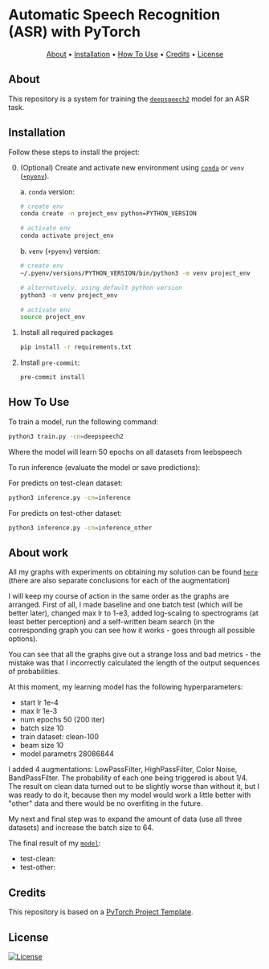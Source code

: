 # Automatic Speech Recognition (ASR) with PyTorch

<p align="center">
  <a href="#about">About</a> •
  <a href="#installation">Installation</a> •
  <a href="#how-to-use">How To Use</a> •
  <a href="#credits">Credits</a> •
  <a href="#license">License</a>
</p>

## About

This repository is a system for training the [`deepspeech2`](http://proceedings.mlr.press/v48/amodei16.pdf) model for an ASR task.

## Installation

Follow these steps to install the project:

0. (Optional) Create and activate new environment using [`conda`](https://conda.io/projects/conda/en/latest/user-guide/getting-started.html) or `venv` ([`+pyenv`](https://github.com/pyenv/pyenv)).

   a. `conda` version:

   ```bash
   # create env
   conda create -n project_env python=PYTHON_VERSION

   # activate env
   conda activate project_env
   ```

   b. `venv` (`+pyenv`) version:

   ```bash
   # create env
   ~/.pyenv/versions/PYTHON_VERSION/bin/python3 -m venv project_env

   # alternatively, using default python version
   python3 -m venv project_env

   # activate env
   source project_env
   ```

1. Install all required packages

   ```bash
   pip install -r requirements.txt
   ```

2. Install `pre-commit`:
   ```bash
   pre-commit install
   ```

## How To Use

To train a model, run the following command:

```bash
python3 train.py -cn=deepspeech2
```

Where the model will learn 50 epochs on all datasets from leebspeech

To run inference (evaluate the model or save predictions):

For predicts on test-clean dataset:

```bash
python3 inference.py -cn=inference
```

For predicts on test-other dataset:

```bash
python3 inference.py -cn=inference_other
```

## About work

All my graphs with experiments on obtaining my solution can be found [`here`](https://wandb.ai/rodion-chernomordin/pytorch_template_asr_example/overview) (there are also separate conclusions for each of the augmentation)

I will keep my course of action in the same order as the graphs are arranged. First of all, I made baseline and one batch test (which will be better later), changed max lr to 1-e3, added log-scaling to spectrograms (at least better perception) and a self-written beam search (in the corresponding graph you can see how it works - goes through all possible options).

You can see that all the graphs give out a strange loss and bad metrics - the mistake was that I incorrectly calculated the length of the output sequences of probabilities.

At this moment, my learning model has the following hyperparameters:

- start lr 1e-4
- max lr 1e-3
- num epochs 50 (200 iter)
- batch size 10
- train dataset: clean-100
- beam size 10
- model parametrs 28086844

I added 4 augmentations: LowPassFilter, HighPassFilter, Color Noise, BandPassFilter. The probability of each one being triggered is about 1/4. 
The result on clean data turned out to be slightly worse than without it, but I was ready to do it, because then my model would work a little better with "other" data and there would be no overfiting in the future.

My next and final step was to expand the amount of data (use all three datasets) and increase the batch size to 64.

The final result of my [`model`]():
- test-clean: 
- test-other: 

## Credits

This repository is based on a [PyTorch Project Template](https://github.com/Blinorot/pytorch_project_template).

## License

[![License](https://img.shields.io/badge/license-MIT-blue.svg)](/LICENSE)
